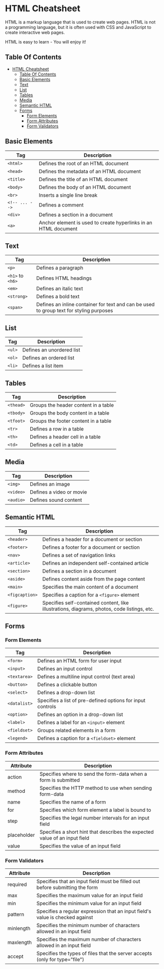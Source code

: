 # HTML Cheatsheet
HTML is a markup language that is used to create web pages. HTML is not a programming language, but it is often used with CSS and JavaScript to create interactive web pages.

HTML is easy to learn - You will enjoy it!

## Table Of Contents

- [HTML Cheatsheet](#html-cheatsheet)
  - [Table Of Contents](#table-of-contents)
  - [Basic Elements](#basic-elements)
  - [Text](#text)
  - [List](#list)
  - [Tables](#tables)
  - [Media](#media)
  - [Semantic HTML](#semantic-html)
  - [Forms](#forms)
    - [Form Elements](#form-elements)
    - [Form Attributes](#form-attributes)
    - [Form Validators](#form-validators)


## Basic Elements

| Tag            | Description                                                     |
| -------------- | --------------------------------------------------------------- |
| `<html>`       | Defines the root of an HTML document                            |
| `<head>`       | Defines the metadata of an HTML document                        |
| `<title>`      | Defines the title of an HTML document                           |
| `<body>`       | Defines the body of an HTML document                            |
| `<br>`         | Inserts a single line break                                     |
| `<!-- ... -->` | Defines a comment                                               |
| `<div>`        | Defines a section in a document                                 |
| `<a>`          | Anchor element is used to create hyperlinks in an HTML document |


## Text

| Tag              | Description                                                                             |
| ---------------- | --------------------------------------------------------------------------------------- |
| `<p>`            | Defines a paragraph                                                                     |
| `<h1>` to `<h6>` | Defines HTML headings                                                                   |
| `<em>`           | Defines an italic text                                                                  |
| `<strong>`       | Defines a bold text                                                                     |
| `<span>`         | Defines an inline container for text and can be used to group text for styling purposes |

## List

| Tag    | Description               |
| ------ | ------------------------- |
| `<ul>` | Defines an unordered list |
| `<ol>` | Defines an ordered list   |
| `<li>` | Defines a list item       |

## Tables

| Tag       | Description                          |
| --------- | ------------------------------------ |
| `<thead>` | Groups the header content in a table |
| `<tbody>` | Groups the body content in a table   |
| `<tfoot>` | Groups the footer content in a table |
| `<tr>`    | Defines a row in a table             |
| `<th>`    | Defines a header cell in a table     |
| `<td>`    | Defines a cell in a table            |

## Media

| Tag       | Description              |
| --------- | ------------------------ |
| `<img>`   | Defines an image         |
| `<video>` | Defines a video or movie |
| `<audio>` | Defines sound content    |

## Semantic HTML

| Tag            | Description                                                                                 |
| -------------- | ------------------------------------------------------------------------------------------- |
| `<header>`     | Defines a header for a document or section                                                  |
| `<footer>`     | Defines a footer for a document or section                                                  |
| `<nav>`        | Defines a set of navigation links                                                           |
| `<article>`    | Defines an independent self-contained article                                               |
| `<section>`    | Defines a section in a document                                                             |
| `<aside>`      | Defines content aside from the page content                                                 |
| `<main>`       | Specifies the main content of a document                                                    |
| `<figcaption>` | Specifies a caption for a `<figure>` element                                                |
| `<figure>`     | Specifies self-contained content, like illustrations, diagrams, photos, code listings, etc. |

## Forms

### Form Elements

| Tag          | Description                                                |
| ------------ | ---------------------------------------------------------- |
| `<form>`     | Defines an HTML form for user input                        |
| `<input>`    | Defines an input control                                   |
| `<textarea>` | Defines a multiline input control (text area)              |
| `<button>`   | Defines a clickable button                                 |
| `<select>`   | Defines a drop-down list                                   |
| `<datalist>` | Specifies a list of pre-defined options for input controls |
| `<option>`   | Defines an option in a drop-down list                      |
| `<label>`    | Defines a label for an `<input>` element                   |
| `<fieldset>` | Groups related elements in a form                          |
| `<legend>`   | Defines a caption for a `<fieldset>` element               |

### Form Attributes

| Attribute   | Description                                                                |
| ----------- | -------------------------------------------------------------------------- |
| action      | Specifies where to send the form-data when a form is submitted             |
| method      | Specifies the HTTP method to use when sending form-data                    |
| name        | Specifies the name of a form                                               |
| for         | Specifies which form element a label is bound to                           |
| step        | Specifies the legal number intervals for an input field                    |
| placeholder | Specifies a short hint that describes the expected value of an input field |
| value       | Specifies the value of an input field                                      |

### Form Validators

| Attribute | Description                                                                   |
| --------- | ----------------------------------------------------------------------------- |
| required  | Specifies that an input field must be filled out before submitting the form   |
| max       | Specifies the maximum value for an input field                                |
| min       | Specifies the minimum value for an input field                                |
| pattern   | Specifies a regular expression that an input field's value is checked against |
| minlength | Specifies the minimum number of characters allowed in an input field          |
| maxlength | Specifies the maximum number of characters allowed in an input field          |
| accept    | Specifies the types of files that the server accepts (only for type="file")   |
